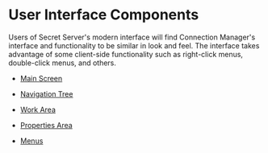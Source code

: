 [title]: # (User Interface Components)
[tags]: # (ui)
[priority]: # (202)

# User Interface Components

Users of Secret Server's modern interface will find Connection Manager's interface and functionality to be similar in look and feel. The interface takes advantage of some client-side functionality such as right-click menus, double-click menus, and others.

* [Main Screen](main-screen.md)

* [Navigation Tree](nav-tree.md)

* [Work Area](work-area.md)

* [Properties Area](prop-area.md)

* [Menus](menus.md)